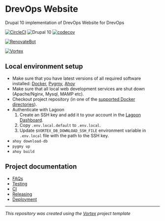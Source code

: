# DrevOps Website
Drupal 10 implementation of DrevOps Website for DrevOps

[![CircleCI](https://dl.circleci.com/status-badge/img/gh/drevops/website.svg?style=shield&circle-token=CCIPRJ_PoXMozZNjmvtyESrUQdKZa_0b9f2ba0b72fd042187733abcecdc6b7ae5cdaf1)](https://dl.circleci.com/status-badge/redirect/gh/drevops/website)
![Drupal 10](https://img.shields.io/badge/Drupal-10-blue.svg)
[![codecov](https://codecov.io/gh/drevops/website/graph/badge.svg)](https://codecov.io/gh/drevops/website)


[![RenovateBot](https://img.shields.io/badge/RenovateBot-enabled-brightgreen.svg?logo=renovatebot)](https://renovatebot.com)


[//]: # (DO NOT REMOVE THE BADGE BELOW. IT IS USED BY VORTEX TO TRACK INTEGRATION)

[![Vortex](https://img.shields.io/badge/Vortex-24.9.1-blue.svg)](https://github.com/drevops/vortex/tree/24.9.1)

## Local environment setup

- Make sure that you have latest versions of all required software installed: [Docker](https://www.docker.com/), [Pygmy](https://github.com/pygmystack/pygmy), [Ahoy](https://github.com/ahoy-cli/ahoy)
- Make sure that all local web development services are shut down (Apache/Nginx, Mysql, MAMP etc).
- Checkout project repository (in one of the [supported Docker directories](https://docs.docker.com/docker-for-mac/osxfs/#access-control)).
- Authenticate with Lagoon
  1. Create an SSH key and add it to your account in the [Lagoon Dashboard](https://dashboard.amazeeio.cloud/).
  2. Copy `.env.local.default` to `.env.local`.
  3. Update `$VORTEX_DB_DOWNLOAD_SSH_FILE` environment variable in `.env.local` file
     with the path to the SSH key.
- `ahoy download-db`
- `pygmy up`
- `ahoy build`

## Project documentation

- [FAQs](docs/faqs.md)
- [Testing](docs/testing.md)
- [CI](docs/ci.md)
- [Releasing](docs/releasing.md)
- [Deployment](docs/deployment.md)

---
_This repository was created using the [Vortex](https://github.com/drevops/vortex) project template_
